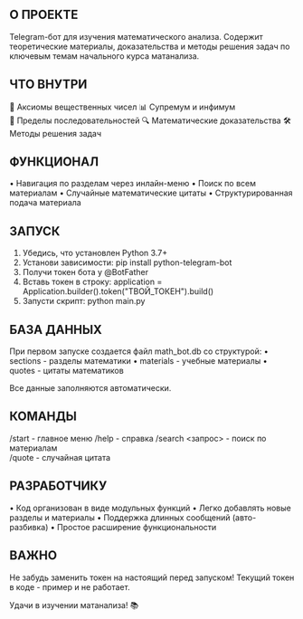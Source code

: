 О ПРОЕКТЕ
---------
Telegram-бот для изучения математического анализа. Содержит теоретические материалы, 
доказательства и методы решения задач по ключевым темам начального курса матанализа.

ЧТО ВНУТРИ
----------
📐 Аксиомы вещественных чисел
📊 Супремум и инфимум  
🎯 Пределы последовательностей
🔍 Математические доказательства
🛠️ Методы решения задач

ФУНКЦИОНАЛ
----------
• Навигация по разделам через инлайн-меню
• Поиск по всем материалам
• Случайные математические цитаты
• Структурированная подача материала

ЗАПУСК
------
1. Убедись, что установлен Python 3.7+
2. Установи зависимости:
   pip install python-telegram-bot
3. Получи токен бота у @BotFather
4. Вставь токен в строку:
   application = Application.builder().token("ТВОЙ_ТОКЕН").build()
5. Запусти скрипт: python main.py

БАЗА ДАННЫХ
-----------
При первом запуске создается файл math_bot.db со структурой:
• sections - разделы математики
• materials - учебные материалы
• quotes - цитаты математиков

Все данные заполняются автоматически.

КОМАНДЫ
-------
/start - главное меню
/help - справка
/search <запрос> - поиск по материалам  
/quote - случайная цитата

РАЗРАБОТЧИКУ
------------
• Код организован в виде модульных функций
• Легко добавлять новые разделы и материалы
• Поддержка длинных сообщений (авто-разбивка)
• Простое расширение функциональности

ВАЖНО
-----
Не забудь заменить токен на настоящий перед запуском!
Текущий токен в коде - пример и не работает.

Удачи в изучении матанализа! 📚
